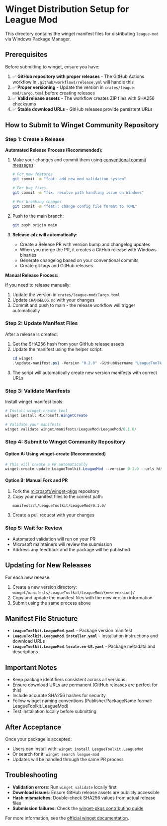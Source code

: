 # Winget Distribution Setup for League Mod

This directory contains the winget manifest files for distributing `league-mod` via Windows Package Manager.

## Prerequisites

Before submitting to winget, ensure you have:

1. ✅ **GitHub repository with proper releases** - The GitHub Actions workflow in `.github/workflows/release.yml` will handle this
2. ✅ **Proper versioning** - Update the version in `crates/league-mod/Cargo.toml` before creating releases
3. ✅ **Valid release assets** - The workflow creates ZIP files with SHA256 checksums
4. ✅ **Stable download URLs** - GitHub releases provide persistent URLs

## How to Submit to Winget Community Repository

### Step 1: Create a Release

**Automated Release Process (Recommended):**

1. Make your changes and commit them using [conventional commit messages](https://www.conventionalcommits.org/):
   ```bash
   # For new features
   git commit -m "feat: add new mod validation system"
   
   # For bug fixes  
   git commit -m "fix: resolve path handling issue on Windows"
   
   # For breaking changes
   git commit -m "feat!: change config file format to TOML"
   ```

2. Push to the main branch:
   ```bash
   git push origin main
   ```

3. **Release-plz will automatically:**
   - Create a Release PR with version bump and changelog updates
   - When you merge the PR, it creates a GitHub release with Windows binaries
   - Generate changelog based on your conventional commits
   - Create git tags and GitHub releases

**Manual Release Process:**

If you need to release manually:
1. Update the version in `crates/league-mod/Cargo.toml`
2. Update `CHANGELOG.md` with your changes
3. Commit and push to main - the release workflow will trigger automatically

### Step 2: Update Manifest Files

After a release is created:

1. Get the SHA256 hash from your GitHub release assets
2. Update the manifest using the helper script:
   ```powershell
   cd winget
   .\update-manifest.ps1 -Version "0.2.0" -GitHubUsername "LeagueToolkit" -Sha256Hash "actual-hash-from-release"
   ```
3. The script will automatically create new version manifests with correct URLs

### Step 3: Validate Manifests

Install winget manifest tools:
```powershell
# Install winget-create tool
winget install Microsoft.WingetCreate

# Validate your manifests
winget validate winget/manifests/LeagueMod/LeagueMod/0.1.0/
```

### Step 4: Submit to Winget Community Repository

#### Option A: Using winget-create (Recommended)
```powershell
# This will create a PR automatically
winget-create update LeagueToolkit.LeagueMod --version 0.1.0 --urls https://github.com/LeagueToolkit/league-mod/releases/download/v0.1.0/league-mod-0.1.0-windows-x64.zip
```

#### Option B: Manual Fork and PR
1. Fork the [microsoft/winget-pkgs](https://github.com/microsoft/winget-pkgs) repository
2. Copy your manifest files to the correct path:
   ```
   manifests/l/LeagueToolkit/LeagueMod/0.1.0/
   ```
3. Create a pull request with your changes

### Step 5: Wait for Review

- Automated validation will run on your PR
- Microsoft maintainers will review the submission
- Address any feedback and the package will be published

## Updating for New Releases

For each new release:

1. Create a new version directory: `winget/manifests/LeagueToolkit/LeagueMod/{new-version}/`
2. Copy and update the manifest files with the new version information
3. Submit using the same process above

## Manifest File Structure

- **`LeagueToolkit.LeagueMod.yaml`** - Package version manifest
- **`LeagueToolkit.LeagueMod.installer.yaml`** - Installation instructions and download URLs
- **`LeagueToolkit.LeagueMod.locale.en-US.yaml`** - Package metadata and descriptions

## Important Notes

- Keep package identifiers consistent across all versions
- Ensure download URLs are permanent (GitHub releases are perfect for this)
- Include accurate SHA256 hashes for security
- Follow winget naming conventions (Publisher.PackageName format: LeagueToolkit.LeagueMod)
- Test installation locally before submitting

## After Acceptance

Once your package is accepted:

- Users can install with: `winget install LeagueToolkit.LeagueMod`
- Or search for it: `winget search league-mod`
- Updates will be handled through the same PR process

## Troubleshooting

- **Validation errors**: Run `winget validate` locally first
- **Download issues**: Ensure GitHub release assets are publicly accessible
- **Hash mismatches**: Double-check SHA256 values from actual release files
- **Submission failures**: Check the [winget-pkgs contributing guide](https://github.com/microsoft/winget-pkgs/blob/master/CONTRIBUTING.md)

For more information, see the [official winget documentation](https://docs.microsoft.com/en-us/windows/package-manager/).
